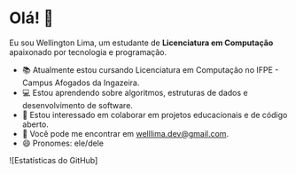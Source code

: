# Olá! 👋

Eu sou Wellington Lima, um estudante de **Licenciatura em Computação** apaixonado por tecnologia e programação.

- 📚 Atualmente estou cursando Licenciatura em Computação no IFPE - Campus Afogados da Ingazeira.
- 💻 Estou aprendendo sobre algoritmos, estruturas de dados e desenvolvimento de software.
- 🤝 Estou interessado em colaborar em projetos educacionais e de código aberto.
- 📧 Você pode me encontrar em welllima.dev@gmail.com.
- 😄 Pronomes: ele/dele


![Estatísticas do GitHub]
